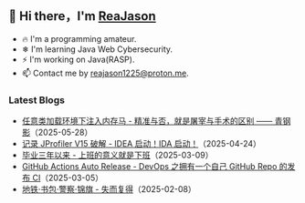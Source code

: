 ## 👋 Hi there，I'm <a href="https://reajason.eu.org" target="_blank">ReaJason</a>

- 🔥 I'm a programming amateur.
- ❄ I'm learning Java Web Cybersecurity.
- ⚡ I'm working on Java(RASP).
- 📫 Contact me by reajason1225@proton.me.

### Latest Blogs

- [任意类加载环境下注入内存马 - 精准与否，就是屠宰与手术的区别 —— 青钢影](https://reajason.eu.org/writing/whichclassloaderforshell)（2025-05-28）
- [记录 JProfiler V15 破解 - IDEA 启动！IDA 启动！](https://reajason.eu.org/writing/jprofilerv15crackedwithida)（2025-04-24）
- [毕业三年以来 - 上班的意义就是下班](https://reajason.eu.org/writing/threeyearsofgraduation)（2025-03-09）
- [GitHub Actions Auto Release - DevOps 之拥有一个自己 GitHub Repo 的发布 CI](https://reajason.eu.org/writing/githubprojectrelease)（2025-03-05）
- [地铁·书包·警察·锦旗 - 失而复得](https://reajason.eu.org/writing/losemybackbag)（2025-02-08）
